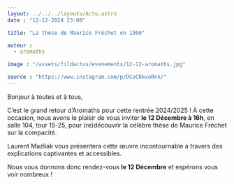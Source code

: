```yaml
---
layout: ../../../layouts/Actu.astro
date : "12-12-2024 23:00"

title: "La thèse de Maurice Fréchet en 1906"

auteur :
  - aromaths

image : "/assets/fildactus/evenements/12-12-aromaths.jpg"

source : "https://www.instagram.com/p/DCoCRkvoRnk/"
---
```


Bonjour à toutes et à tous,

C’est le grand retour d’Aromaths pour cette rentrée 2024/2025 ! À cette occasion, nous avons le plaisir de vous inviter __le 12 Décembre à 16h__, en salle 104, tour 15-25, pour (re)découvrir la célèbre thèse de Maurice Fréchet sur la compacité.

Laurent Mazliak vous présentera cette œuvre incontournable à travers des explications captivantes et accessibles.

Nous vous donnons donc rendez-vous __le 12 Décembre__ et espérons vous voir nombreux !
